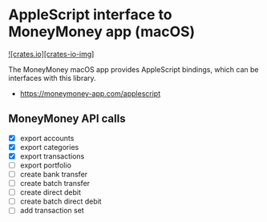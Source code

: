 AppleScript interface to MoneyMoney app (macOS)
===============================================

[![crates.io][crates-io-img]](https://lib.rs/crates/moneymoney)

The MoneyMoney macOS app provides AppleScript bindings, which can be interfaces with this library.

- https://moneymoney-app.com/applescript

MoneyMoney API calls
--------------------

- [x] export accounts
- [x] export categories
- [x] export transactions
- [ ] export portfolio
- [ ] create bank transfer
- [ ] create batch transfer
- [ ] create direct debit
- [ ] create batch direct debit
- [ ] add transaction set